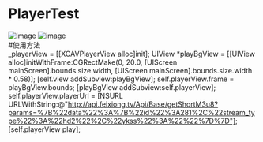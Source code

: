 # PlayerTest

![image](https://github.com/wangxiaocan/PlayerTest-master/raw/master/PlayerTest/imagsSource/9A2AB0559EBB65143CF96ED7036253B9.png)
![image](https://github.com/wangxiaocan/PlayerTest-master/blob/master/PlayerTest/imagsSource/0846CAA8FBC1D7EF520398982F3235D4.png)
</br>
#使用方法</br>
    _playerView = [[XCAVPlayerView alloc]init];
    UIView *playBgView = [[UIView alloc]initWithFrame:CGRectMake(0, 20.0, [UIScreen mainScreen].bounds.size.width, [UIScreen mainScreen].bounds.size.width * 0.58)];
    [self.view addSubview:playBgView];
    self.playerView.frame = playBgView.bounds;
    [playBgView addSubview:self.playerView];
    self.playerView.playerUrl = [NSURL URLWithString:@"http://api.feixiong.tv/Api/Base/getShortM3u8?params=%7B%22data%22%3A%7B%22id%22%3A281%2C%22stream_type%22%3A%22hd2%22%2C%22ykss%22%3A%22%22%7D%7D"];
    [self.playerView play];
